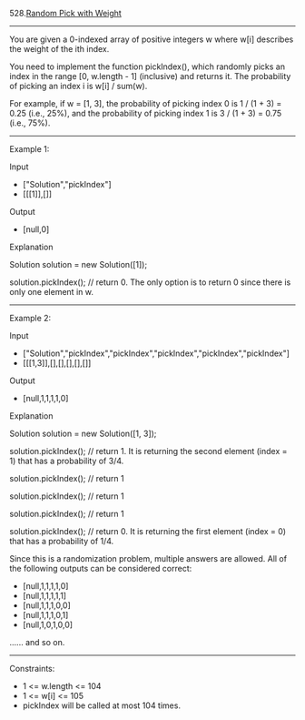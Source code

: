 528.[Random Pick with Weight](https://leetcode.com/problems/random-pick-with-weight/)
***
You are given a 0-indexed array of positive integers w where w[i] describes the weight of the ith index.

You need to implement the function pickIndex(), which randomly picks an index in the range [0, w.length - 1] (inclusive) and returns it. The probability of picking an index i is w[i] / sum(w).

For example, if w = [1, 3], the probability of picking index 0 is 1 / (1 + 3) = 0.25 (i.e., 25%), and the probability of picking index 1 is 3 / (1 + 3) = 0.75 (i.e., 75%).
 
***
Example 1:

Input
* ["Solution","pickIndex"]
* [[[1]],[]]

Output
* [null,0]

Explanation

Solution solution = new Solution([1]);

solution.pickIndex(); // return 0. The only option is to return 0 since there is only one element in w.

***
Example 2:

Input

* ["Solution","pickIndex","pickIndex","pickIndex","pickIndex","pickIndex"]
* [[[1,3]],[],[],[],[],[]]

Output

* [null,1,1,1,1,0]

Explanation

Solution solution = new Solution([1, 3]);

solution.pickIndex(); // return 1. It is returning the second element (index = 1) that has a probability of 3/4.

solution.pickIndex(); // return 1

solution.pickIndex(); // return 1

solution.pickIndex(); // return 1

solution.pickIndex(); // return 0. It is returning the first element (index = 0) that has a probability of 1/4.

Since this is a randomization problem, multiple answers are allowed.
All of the following outputs can be considered correct:
* [null,1,1,1,1,0]
* [null,1,1,1,1,1]
* [null,1,1,1,0,0]
* [null,1,1,1,0,1]
* [null,1,0,1,0,0]

......
and so on.
 
***
Constraints:

* 1 <= w.length <= 104
* 1 <= w[i] <= 105
* pickIndex will be called at most 104 times.